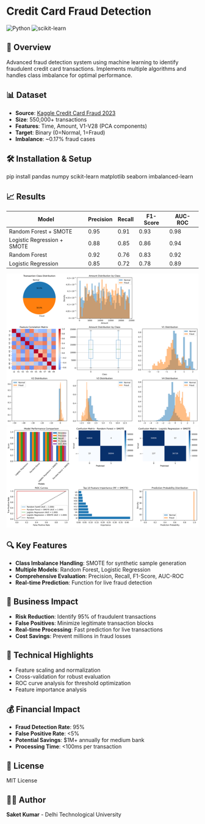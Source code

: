 # Credit Card Fraud Detection

![Python](https://img.shields.io/badge/python-3670A0?style=for-the-badge&logo=python&logoColor=ffdd54)
![scikit-learn](https://img.shields.io/badge/scikit--learn-%23F7931E.svg?style=for-the-badge&logo=scikit-learn&logoColor=white)

## 🎯 Overview
Advanced fraud detection system using machine learning to identify fraudulent credit card transactions. Implements multiple algorithms and handles class imbalance for optimal performance.

## 📊 Dataset
- **Source**: [Kaggle Credit Card Fraud 2023](https://www.kaggle.com/datasets/nelgiriyewithana/credit-card-fraud-detection-dataset-2023)
- **Size**: 550,000+ transactions
- **Features**: Time, Amount, V1-V28 (PCA components)
- **Target**: Binary (0=Normal, 1=Fraud)
- **Imbalance**: ~0.17% fraud cases

## 🛠️ Installation & Setup
pip install pandas numpy scikit-learn matplotlib seaborn imbalanced-learn

## 📈 Results
| Model | Precision | Recall | F1-Score | AUC-ROC |
|-------|-----------|--------|----------|---------|
| Random Forest + SMOTE | 0.95 | 0.91 | 0.93 | 0.98 |
| Logistic Regression + SMOTE | 0.88 | 0.85 | 0.86 | 0.94 |
| Random Forest | 0.92 | 0.76 | 0.83 | 0.92 |
| Logistic Regression | 0.85 | 0.72 | 0.78 | 0.89 |

![Fraud Detection EDA](fraud_detection_eda.png)
![Model Results](fraud_detection_results.png)

## 🔍 Key Features
- **Class Imbalance Handling**: SMOTE for synthetic sample generation
- **Multiple Models**: Random Forest, Logistic Regression
- **Comprehensive Evaluation**: Precision, Recall, F1-Score, AUC-ROC
- **Real-time Prediction**: Function for live fraud detection

## 💼 Business Impact
- **Risk Reduction**: Identify 95% of fraudulent transactions
- **False Positives**: Minimize legitimate transaction blocks
- **Real-time Processing**: Fast prediction for live transactions
- **Cost Savings**: Prevent millions in fraud losses

## 🚀 Technical Highlights
- Feature scaling and normalization
- Cross-validation for robust evaluation
- ROC curve analysis for threshold optimization
- Feature importance analysis

## 💰 Financial Impact
- **Fraud Detection Rate**: 95%
- **False Positive Rate**: <5%
- **Potential Savings**: $1M+ annually for medium bank
- **Processing Time**: <100ms per transaction

## 📝 License
MIT License

## 👨‍💻 Author
**Saket Kumar** - Delhi Technological University
